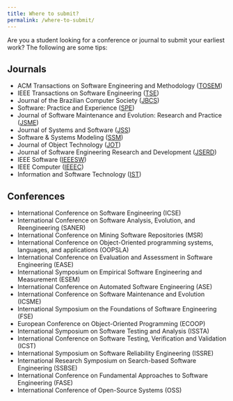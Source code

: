 ```yaml
---
title: Where to submit?
permalink: /where-to-submit/
---
```


Are you a student looking for a conference or journal to submit your earliest work? The following are some tips:

## Journals

- ACM Transactions on Software Engineering and Methodology ([TOSEM](https://tosem.acm.org/))
- IEEE Transactions on Software Engineering ([TSE](http://ieeexplore.ieee.org/xpl/RecentIssue.jsp?punumber=32))
- Journal of the Brazilian Computer Society ([JBCS](https://journal-bcs.springeropen.com/cbsoft2017))
- Software: Practice and Experience ([SPE](http://onlinelibrary.wiley.com/journal/10.1002/(ISSN)1097-024X))
- Journal of Software Maintenance and Evolution: Research and Practice ([JSME](http://onlinelibrary.wiley.com/journal/10.1002/(ISSN)1532-0618/earlyview))
- Journal of Systems and Software ([JSS](https://www.journals.elsevier.com/journal-of-systems-and-software/))
- Software & Systems Modeling ([SSM](https://link.springer.com/journal/10270))
- Journal of Object Technology ([JOT](http://www.jot.fm/))
- Journal of Software Engineering Research and Development ([JSERD](https://jserd.springeropen.com/))
- IEEE Software ([IEEESW](http://ieeexplore.ieee.org/xpl/RecentIssue.jsp?punumber=52))
- IEEE Computer ([IEEEC](http://ieeexplore.ieee.org/xpl/RecentIssue.jsp?punumber=2))
- Information and Software Technology ([IST](https://www.journals.elsevier.com/information-and-software-technology/))

## Conferences

- International Conference on Software Engineering (ICSE)
- International Conference on Software Analysis, Evolution, and Reengineering (SANER)
- International Conference on Mining Software Repositories (MSR)
- International Conference on Object-Oriented programming systems, languages, and applications (OOPSLA)
- International Conference on Evaluation and Assessment in Software Engineering (EASE)
- International Symposium on Empirical Software Engineering and Measurement (ESEM)
- International Conference on Automated Software Engineering (ASE)
- International Conference on Software Maintenance and Evolution (ICSME)
- International Symposium on the Foundations of Software Engineering (FSE)
- European Conference on Object-Oriented Programming (ECOOP)
- International Symposium on Software Testing and Analysis (ISSTA)
- International Conference on Software Testing, Verification and Validation (ICST)
- International Symposium on Software Reliability Engineering (ISSRE)
- International Research Symposium on Search-based Software Engineering (SSBSE)
- International Conference on Fundamental Approaches to Software Engineering (FASE)
- International Conference of Open-Source Systems (OSS)
